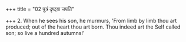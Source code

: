 +++
title = "02 पुत्रं दृष्ट्वा जपति"

+++
2. When he sees his son, he murmurs, 'From limb by limb thou art produced; out of the heart thou art born. Thou indeed art the Self called son; so live a hundred autumns!'
